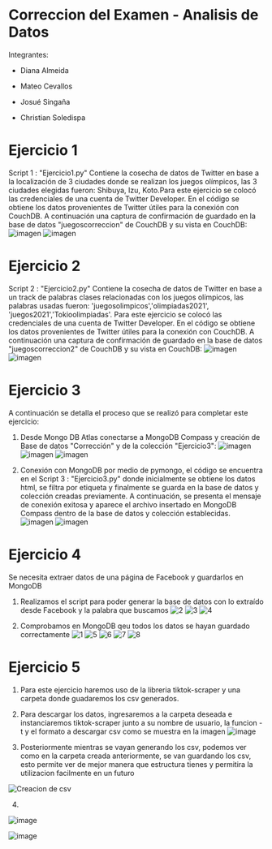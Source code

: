 # Correccion del Examen - Analisis de Datos
Integrantes: 

- Diana Almeida


- Mateo Cevallos


- Josué Singaña


- Christian Soledispa

# Ejercicio 1
Script 1 : "Ejercicio1.py" Contiene la cosecha de datos de Twitter en base a la localización de 3 ciudades donde se realizan los juegos olímpicos, las 3 ciudades elegidas fueron: Shibuya, Izu, Koto.Para este ejercicio se colocó las credenciales de una cuenta de Twitter Developer. En el código se obtiene los datos provenientes de Twitter útiles para la conexión con CouchDB.
A continuación una captura de confirmación de guardado en la base de datos "juegoscorreccion" de CouchDB y su vista en CouchDB: 
![imagen](https://user-images.githubusercontent.com/58041267/131422008-be485f8e-fcd5-491b-ba31-51291e358769.png)
![imagen](https://user-images.githubusercontent.com/58041267/131423123-21de1608-d843-4684-b32c-13806e504246.png)

# Ejercicio 2
Script 2 : "Ejercicio2.py" Contiene la cosecha de datos de Twitter en base a un track de palabras clases relacionadas con los juegos olímpicos, las palabras usadas fueron: 'juegosolimpicos','olimpiadas2021', 'juegos2021','Tokioolimpiadas'. Para este ejercicio se colocó las credenciales de una cuenta de Twitter Developer. En el código se obtiene los datos provenientes de Twitter útiles para la conexión con CouchDB.
A continuación una captura de confirmación de guardado en la base de datos "juegoscorreccion2" de CouchDB y su vista en CouchDB:
![imagen](https://user-images.githubusercontent.com/58041267/131424071-46e93ca4-c943-4d02-a007-68e44004a938.png)
![imagen](https://user-images.githubusercontent.com/58041267/131424613-e1b11846-4a10-4eea-8deb-c5dfbecec373.png)


# Ejercicio 3
A continuación se detalla el proceso que se realizó para completar este ejercicio:
1.  Desde Mongo DB Atlas conectarse a MongoDB Compass y creación de Base de datos "Corrección" y de la colección "Ejercicio3":
![imagen](https://user-images.githubusercontent.com/58041267/131428437-9706bc17-972a-41a0-ba2d-a378efb4cd7b.png)
![imagen](https://user-images.githubusercontent.com/58041267/131428772-25428b1f-6d27-469d-8ba4-43ae3dcd0274.png)
![imagen](https://user-images.githubusercontent.com/58041267/131429903-596a977a-b8fe-4548-b940-725fc775b470.png)

2. Conexión con MongoDB por medio de pymongo, el código se encuentra en el Script 3 : "Ejercicio3.py" donde inicialmente se obtiene los datos html, se filtra por etiqueta y finalmente se guarda en la base de datos y colección creadas previamente. A continuación, se presenta el mensaje de conexión exitosa y aparece el archivo insertado en MongoDB Compass dentro de la base de datos y colección establecidas.
![imagen](https://user-images.githubusercontent.com/58041267/131431688-74b767d0-6861-40da-9349-ce7c4a7631ae.png)
![imagen](https://user-images.githubusercontent.com/58041267/131432307-a6f44c74-e882-49bb-9add-552d7b5e5bff.png)

# Ejercicio 4
Se necesita extraer datos de una página de Facebook y guardarlos en MongoDB
1. Realizamos el script para poder generar la base de datos con lo extraído desde Facebook y la palabra que buscamos
![2](https://user-images.githubusercontent.com/85883884/131435545-3b404ec9-f2c6-4db1-9d06-ecd099842dd0.png)
![3](https://user-images.githubusercontent.com/85883884/131435554-7413751d-d64b-4c06-88b1-9276ba385454.png)
![4](https://user-images.githubusercontent.com/85883884/131435567-f586045c-aab6-40bf-8d24-a3f048170e93.png)

2. Comprobamos en MongoDB qeu todos los datos se hayan guardado correctamente
![1](https://user-images.githubusercontent.com/85883884/131435616-c4a68aee-7f64-48d5-afcf-ff6e9fa63f55.png)
![5](https://user-images.githubusercontent.com/85883884/131436278-2b04593d-1090-4104-a345-520a6fd3d2e9.png)
![6](https://user-images.githubusercontent.com/85883884/131436291-78fae731-fa09-493c-954c-5834251f0ef9.png)
![7](https://user-images.githubusercontent.com/85883884/131436303-a2c9845e-0bbc-4c89-8518-f3e365da6c46.png)
![8](https://user-images.githubusercontent.com/85883884/131436314-9be9ecc9-2517-4e0b-bf12-0847f9cc3839.png)

# Ejercicio 5

1. Para este ejercicio haremos uso de la libreria tiktok-scraper y una carpeta donde guadaremos los csv generados.
2. Para descargar los datos, ingresaremos a la carpeta deseada e instanciaremos tiktok-scraper junto a su nombre de usuario, la funcion -t y el formato a descargar csv como se muestra en la imagen
![image](https://user-images.githubusercontent.com/66786471/131437651-6482c32d-42e5-4d18-9532-5be4095cf315.png)


3. Posteriormente mientras se vayan generando los csv, podemos ver como en la carpeta creada anteriormente, se van guardando los csv, esto permite ver de mejor manera que estructura tienes y permitira la utilizacion facilmente en un futuro

  ![Creacion de csv](https://user-images.githubusercontent.com/65979995/131438713-f473a84f-ecab-4bef-b4e5-a24bfcb3dc85.PNG)

4. 
![image](https://user-images.githubusercontent.com/66786471/131439398-af1294fa-a330-4d4b-a150-194fe0589481.png)

![image](https://user-images.githubusercontent.com/66786471/131439642-b212023e-3545-4efe-967b-da5d6cb3f270.png)

